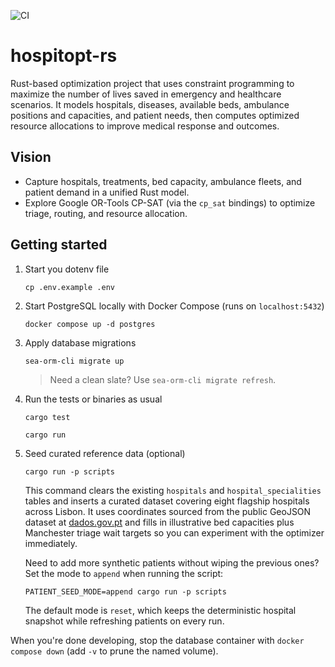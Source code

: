 ![CI](https://github.com/dhcsousa/hospitopt-rs/actions/workflows/ci.yml/badge.svg)

# hospitopt-rs

Rust-based optimization project that uses constraint programming to maximize the number of lives saved in emergency and healthcare scenarios. It models hospitals, diseases, available beds, ambulance positions and capacities, and patient needs, then computes optimized resource allocations to improve medical response and outcomes.

## Vision

- Capture hospitals, treatments, bed capacity, ambulance fleets, and patient demand in a unified Rust model.
- Explore Google OR-Tools CP-SAT (via the `cp_sat` bindings) to optimize triage, routing, and resource allocation.

## Getting started

1. Start you dotenv file

	```shell
	cp .env.example .env
	```

2. Start PostgreSQL locally with Docker Compose (runs on `localhost:5432`)

	```shell
	docker compose up -d postgres
	```

3. Apply database migrations

	```shell
	sea-orm-cli migrate up
	```

	> Need a clean slate? Use `sea-orm-cli migrate refresh`.

4. Run the tests or binaries as usual

	```shell
	cargo test
	```

	```shell
	cargo run
	```

5. Seed curated reference data (optional)

	```shell
	cargo run -p scripts
	```

	This command clears the existing `hospitals` and `hospital_specialities` tables and inserts a curated dataset covering eight flagship hospitals across Lisbon. It uses coordinates sourced from the public GeoJSON dataset at [dados.gov.pt](https://dados.gov.pt/pt/datasets/r/214f62f9-ff13-48d2-ae80-c33879c441fa) and fills in illustrative bed capacities plus Manchester triage wait targets so you can experiment with the optimizer immediately.

	Need to add more synthetic patients without wiping the previous ones? Set the mode to `append` when running the script:

	```shell
	PATIENT_SEED_MODE=append cargo run -p scripts
	```

	The default mode is `reset`, which keeps the deterministic hospital snapshot while refreshing patients on every run.

When you're done developing, stop the database container with `docker compose down` (add `-v` to prune the named volume).
